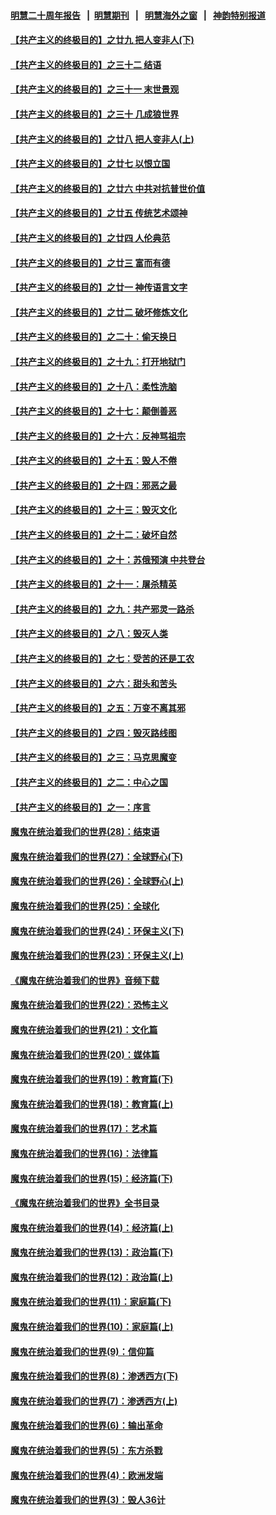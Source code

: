 #### [明慧二十周年报告](https://github.com/gfw-breaker/mh-reports/blob/master/README.md?t=07240001) &nbsp;&nbsp;|&nbsp;&nbsp;[明慧期刊](https://github.com/gfw-breaker/mh-qikan) &nbsp;&nbsp;|&nbsp;&nbsp; [明慧海外之窗](https://github.com/gfw-breaker/mh-news/blob/master/README.md?t=07240001) &nbsp;&nbsp;|&nbsp;&nbsp; [神韵特别报道](https://github.com/gfw-breaker/mh-news/blob/master/shenyun.md?t=07240001) 

#### [【共产主义的终极目的】之廿九 把人变非人(下)](../pages/nsc422/n11344140.md?t=07240001) 

#### [【共产主义的终极目的】之三十二 结语](../pages/nsc422/n11360535.md?t=07240001) 

#### [【共产主义的终极目的】之三十一 末世景观](../pages/nsc422/n11351129.md?t=07240001) 

#### [【共产主义的终极目的】之三十 几成狼世界](../pages/nsc422/n11348280.md?t=07240001) 

#### [【共产主义的终极目的】之廿八 把人变非人(上)](../pages/nsc422/n11340492.md?t=07240001) 

#### [【共产主义的终极目的】之廿七 以恨立国](../pages/nsc422/n11336944.md?t=07240001) 

#### [【共产主义的终极目的】之廿六 中共对抗普世价值](../pages/nsc422/n11324785.md?t=07240001) 

#### [【共产主义的终极目的】之廿五 传统艺术颂神](../pages/nsc422/n11296396.md?t=07240001) 

#### [【共产主义的终极目的】之廿四 人伦典范](../pages/nsc422/n11296397.md?t=07240001) 

#### [【共产主义的终极目的】之廿三 富而有德](../pages/nsc422/n11283598.md?t=07240001) 

#### [【共产主义的终极目的】之廿一 神传语言文字](../pages/nsc422/n11263265.md?t=07240001) 

#### [【共产主义的终极目的】之廿二 破坏修炼文化](../pages/nsc422/n11245728.md?t=07240001) 

#### [【共产主义的终极目的】之二十：偷天换日](../pages/nsc422/n11238846.md?t=07240001) 

#### [【共产主义的终极目的】之十九：打开地狱门](../pages/nsc422/n11206376.md?t=07240001) 

#### [【共产主义的终极目的】之十八：柔性洗脑](../pages/nsc422/n11199994.md?t=07240001) 

#### [【共产主义的终极目的】之十七：颠倒善恶](../pages/nsc422/n11179782.md?t=07240001) 

#### [【共产主义的终极目的】之十六：反神骂祖宗](../pages/nsc422/n11166798.md?t=07240001) 

#### [【共产主义的终极目的】之十五：毁人不倦](../pages/nsc422/n11166792.md?t=07240001) 

#### [【共产主义的终极目的】之十四：邪恶之最](../pages/nsc422/n11150249.md?t=07240001) 

#### [【共产主义的终极目的】之十三：毁灭文化](../pages/nsc422/n11135227.md?t=07240001) 

#### [【共产主义的终极目的】之十二：破坏自然](../pages/nsc422/n11135214.md?t=07240001) 

#### [【共产主义的终极目的】之十：苏俄预演 中共登台](../pages/nsc422/n11118424.md?t=07240001) 

#### [【共产主义的终极目的】之十一：屠杀精英](../pages/nsc422/n11118442.md?t=07240001) 

#### [【共产主义的终极目的】之九：共产邪灵一路杀](../pages/nsc422/n11114139.md?t=07240001) 

#### [【共产主义的终极目的】之八：毁灭人类](../pages/nsc422/n11108503.md?t=07240001) 

#### [【共产主义的终极目的】之七：受苦的还是工农](../pages/nsc422/n11101809.md?t=07240001) 

#### [【共产主义的终极目的】之六：甜头和苦头](../pages/nsc422/n11096971.md?t=07240001) 

#### [【共产主义的终极目的】之五：万变不离其邪](../pages/nsc422/n11091285.md?t=07240001) 

#### [【共产主义的终极目的】之四：毁灭路线图](../pages/nsc422/n11086284.md?t=07240001) 

#### [【共产主义的终极目的】之三：马克思魔变](../pages/nsc422/n11061941.md?t=07240001) 

#### [【共产主义的终极目的】之二：中心之国](../pages/nsc422/n11047728.md?t=07240001) 

#### [【共产主义的终极目的】之一：序言](../pages/nsc422/n11086077.md?t=07240001) 

#### [魔鬼在统治着我们的世界(28)：结束语](../pages/nsc422/n10936246.md?t=07240001) 

#### [魔鬼在统治着我们的世界(27)：全球野心(下)](../pages/nsc422/n10928319.md?t=07240001) 

#### [魔鬼在统治着我们的世界(26)：全球野心(上)](../pages/nsc422/n10900318.md?t=07240001) 

#### [魔鬼在统治着我们的世界(25)：全球化](../pages/nsc422/n10788205.md?t=07240001) 

#### [魔鬼在统治着我们的世界(24)：环保主义(下)](../pages/nsc422/n10695307.md?t=07240001) 

#### [魔鬼在统治着我们的世界(23)：环保主义(上)](../pages/nsc422/n10688613.md?t=07240001) 

#### [《魔鬼在统治着我们的世界》音频下载](../pages/nsc422/n10635553.md?t=07240001) 

#### [魔鬼在统治着我们的世界(22)：恐怖主义](../pages/nsc422/n10614727.md?t=07240001) 

#### [魔鬼在统治着我们的世界(21)：文化篇](../pages/nsc422/n10597706.md?t=07240001) 

#### [魔鬼在统治着我们的世界(20)：媒体篇](../pages/nsc422/n10586579.md?t=07240001) 

#### [魔鬼在统治着我们的世界(19)：教育篇(下)](../pages/nsc422/n10564808.md?t=07240001) 

#### [魔鬼在统治着我们的世界(18)：教育篇(上)](../pages/nsc422/n10526970.md?t=07240001) 

#### [魔鬼在统治着我们的世界(17)：艺术篇](../pages/nsc422/n10499093.md?t=07240001) 

#### [魔鬼在统治着我们的世界(16)：法律篇](../pages/nsc422/n10485969.md?t=07240001) 

#### [魔鬼在统治着我们的世界(15)：经济篇(下)](../pages/nsc422/n10469975.md?t=07240001) 

#### [《魔鬼在统治着我们的世界》全书目录](../pages/nsc422/n10464261.md?t=07240001) 

#### [魔鬼在统治着我们的世界(14)：经济篇(上)](../pages/nsc422/n10457370.md?t=07240001) 

#### [魔鬼在统治着我们的世界(13)：政治篇(下)](../pages/nsc422/n10448270.md?t=07240001) 

#### [魔鬼在统治着我们的世界(12)：政治篇(上)](../pages/nsc422/n10444576.md?t=07240001) 

#### [魔鬼在统治着我们的世界(11)：家庭篇(下)](../pages/nsc422/n10440961.md?t=07240001) 

#### [魔鬼在统治着我们的世界(10)：家庭篇(上)](../pages/nsc422/n10435448.md?t=07240001) 

#### [魔鬼在统治着我们的世界(9)：信仰篇](../pages/nsc422/n10432159.md?t=07240001) 

#### [魔鬼在统治着我们的世界(8)：渗透西方(下)](../pages/nsc422/n10429603.md?t=07240001) 

#### [魔鬼在统治着我们的世界(7)：渗透西方(上)](../pages/nsc422/n10426013.md?t=07240001) 

#### [魔鬼在统治着我们的世界(6)：输出革命](../pages/nsc422/n10421536.md?t=07240001) 

#### [魔鬼在统治着我们的世界(5)：东方杀戮](../pages/nsc422/n10417707.md?t=07240001) 

#### [魔鬼在统治着我们的世界(4)：欧洲发端](../pages/nsc422/n10414890.md?t=07240001) 

#### [魔鬼在统治着我们的世界(3)：毁人36计](../pages/nsc422/n10411583.md?t=07240001) 

